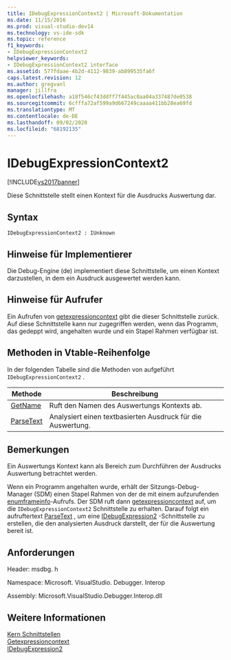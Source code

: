 ```yaml
---
title: IDebugExpressionContext2 | Microsoft-Dokumentation
ms.date: 11/15/2016
ms.prod: visual-studio-dev14
ms.technology: vs-ide-sdk
ms.topic: reference
f1_keywords:
- IDebugExpressionContext2
helpviewer_keywords:
- IDebugExpressionContext2 interface
ms.assetid: 577fdaae-4b2d-4112-9839-ab899535fa6f
caps.latest.revision: 12
ms.author: gregvanl
manager: jillfra
ms.openlocfilehash: a18f546cf43ddff7f445ac0aa04a337487de0538
ms.sourcegitcommit: 6cfffa72af599a9d667249caaaa411bb28ea69fd
ms.translationtype: MT
ms.contentlocale: de-DE
ms.lasthandoff: 09/02/2020
ms.locfileid: "68192135"
---
```

# <a name="idebugexpressioncontext2"></a>IDebugExpressionContext2
[!INCLUDE[vs2017banner](../../../includes/vs2017banner.md)]

Diese Schnittstelle stellt einen Kontext für die Ausdrucks Auswertung dar.  
  
## <a name="syntax"></a>Syntax  
  
```  
IDebugExpressionContext2 : IUnknown  
```  
  
## <a name="notes-for-implementers"></a>Hinweise für Implementierer  
 Die Debug-Engine (de) implementiert diese Schnittstelle, um einen Kontext darzustellen, in dem ein Ausdruck ausgewertet werden kann.  
  
## <a name="notes-for-callers"></a>Hinweise für Aufrufer  
 Ein Aufrufen von [getexpressioncontext](../../../extensibility/debugger/reference/idebugstackframe2-getexpressioncontext.md) gibt die dieser Schnittstelle zurück. Auf diese Schnittstelle kann nur zugegriffen werden, wenn das Programm, das gedeppt wird, angehalten wurde und ein Stapel Rahmen verfügbar ist.  
  
## <a name="methods-in-vtable-order"></a>Methoden in Vtable-Reihenfolge  
 In der folgenden Tabelle sind die Methoden von aufgeführt `IDebugExpressionContext2` .  
  
|Methode|Beschreibung|  
|------------|-----------------|  
|[GetName](../../../extensibility/debugger/reference/idebugexpressioncontext2-getname.md)|Ruft den Namen des Auswertungs Kontexts ab.|  
|[ParseText](../../../extensibility/debugger/reference/idebugexpressioncontext2-parsetext.md)|Analysiert einen textbasierten Ausdruck für die Auswertung.|  
  
## <a name="remarks"></a>Bemerkungen  
 Ein Auswertungs Kontext kann als Bereich zum Durchführen der Ausdrucks Auswertung betrachtet werden.  
  
 Wenn ein Programm angehalten wurde, erhält der Sitzungs-Debug-Manager (SDM) einen Stapel Rahmen von der de mit einem aufzurufenden [enumframeinfo](../../../extensibility/debugger/reference/idebugthread2-enumframeinfo.md)-Aufrufs. Der SDM ruft dann [getexpressioncontext](../../../extensibility/debugger/reference/idebugstackframe2-getexpressioncontext.md) auf, um die `IDebugExpressionContext2` Schnittstelle zu erhalten. Darauf folgt ein aufruftertext [ParseText](../../../extensibility/debugger/reference/idebugexpressioncontext2-parsetext.md) , um eine [IDebugExpression2](../../../extensibility/debugger/reference/idebugexpression2.md) -Schnittstelle zu erstellen, die den analysierten Ausdruck darstellt, der für die Auswertung bereit ist.  
  
## <a name="requirements"></a>Anforderungen  
 Header: msdbg. h  
  
 Namespace: Microsoft. VisualStudio. Debugger. Interop  
  
 Assembly: Microsoft.VisualStudio.Debugger.Interop.dll  
  
## <a name="see-also"></a>Weitere Informationen  
 [Kern Schnittstellen](../../../extensibility/debugger/reference/core-interfaces.md)   
 [Getexpressioncontext](../../../extensibility/debugger/reference/idebugstackframe2-getexpressioncontext.md)   
 [IDebugExpression2](../../../extensibility/debugger/reference/idebugexpression2.md)
